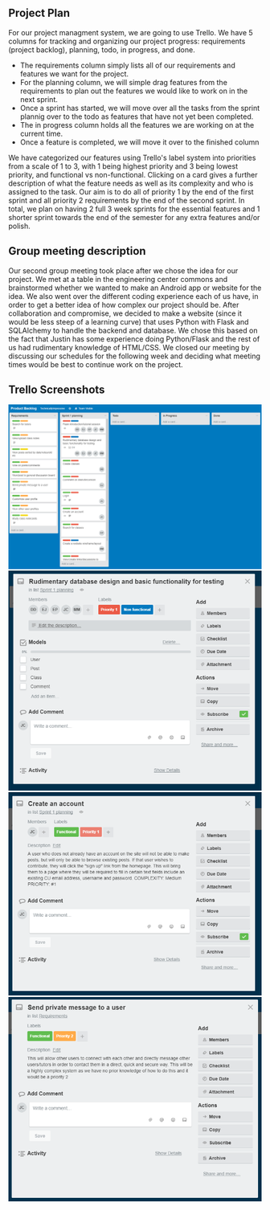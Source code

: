 ## Project Plan

For our project managment system, we are going to use Trello.
We have 5 columns for tracking and organizing our project progress: requirements (project backlog), planning, todo, in progress, and done.

* The requirements column simply lists all of our requirements and features we want for the project.
* For the planning column, we will simple drag features from the requirements to plan out the features we would like to work on in the next sprint.
* Once a sprint has started, we will move over all the tasks from the sprint plannig over to the todo as features that have not yet been completed.
* The in progress column holds all the features we are working on at the current time.
* Once a feature is completed, we will move it over to the finished column

We have categorized our features using Trello's label system into priorities from a scale of 1 to 3, with 1 being highest priority and 3 being lowest priority,
and functional vs non-functional. 
Clicking on a card gives a further description of what the feature needs as well as its complexity and who is assigned to the task.
Our aim is to do all of priority 1 by the end of the first sprint and all priority 2 requirements by the end of the second sprint.
In total, we plan on having 2 full 3 week sprints for the essential features and 1 shorter sprint towards the end of the semester for any extra features and/or polish.

## Group meeting description

Our second group meeting took place after we chose the idea for our project. We met at a table in the engineering center commons and brainstormed whether we wanted to make an Android app or website for the idea. We also went over the different coding experience each of us have, in order to get a better idea of how complex our project should be. After collaboration and compromise, we decided to make a website (since it would be less steep of a learning curve) that uses Python with Flask and SQLAlchemy to handle the backend and database. We chose this based on the fact that Justin has some experience doing Python/Flask and the rest of us had rudimentary knowledge of HTML/CSS. We closed our meeting by discussing our schedules for the following week and deciding what meeting times would be best to continue work on the project.

## Trello Screenshots

![trello](screenshots/trello.PNG)
![checklist](screenshots/checklist.PNG)
![functional](screenshots/functional.PNG)
![priority2](screenshots/priority2.PNG)
